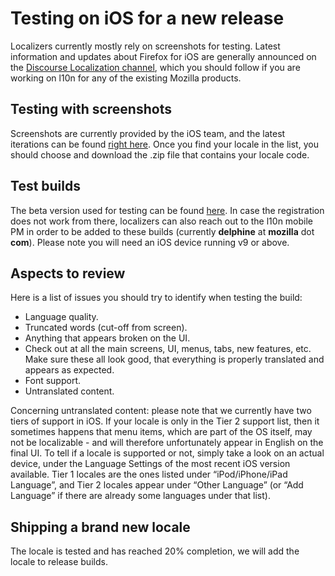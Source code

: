 # Testing on iOS for a new release

Localizers currently mostly rely on screenshots for testing. Latest information and updates about Firefox for iOS are generally announced on the [Discourse Localization channel](https://discourse.mozilla.org/c/l10n/), which you should follow if you are working on l10n for any of the existing Mozilla products.

## Testing with screenshots

Screenshots are currently provided by the iOS team, and the latest iterations can be found [right here](https://firefox-ci-tc.services.mozilla.com/tasks/index/mobile.v2.firefox-ios.l10n-screenshots.latest). Once you find your locale in the list, you should choose and download the .zip file that contains your locale code.

## Test builds

The beta version used for testing can be found [here](https://www.mozilla.org/en-US/firefox/ios/testflight/). In case the registration does not work from there, localizers can also reach out to the l10n mobile PM in order to be added to these builds (currently **delphine** at **mozilla** dot **com**).
Please note you will need an iOS device running v9 or above.

## Aspects to review

Here is a list of issues you should try to identify when testing the build:
* Language quality.
* Truncated words (cut-off from screen).
* Anything that appears broken on the UI.
* Check out at all the main screens, UI, menus, tabs, new features, etc. Make sure these all look good, that everything is properly translated and appears as expected.
* Font support.
* Untranslated content.

Concerning untranslated content: please note that we currently have two tiers of support in iOS. If your locale is only in the Tier 2 support list, then it sometimes happens that menu items, which are part of the OS itself, may not be localizable - and will therefore unfortunately appear in English on the final UI. To tell if a locale is supported or not, simply take a look on an actual device, under the Language Settings of the most recent iOS version available. Tier 1 locales are the ones listed under “iPod/iPhone/iPad Language”, and Tier 2 locales appear under “Other Language” (or “Add Language” if there are already some languages under that list).

## Shipping a brand new locale

The locale is tested and has reached 20% completion, we will add the locale to release builds.
